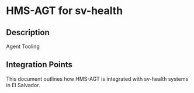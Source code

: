 # HMS-AGT for sv-health

## Description

Agent Tooling

## Integration Points

This document outlines how HMS-AGT is integrated with sv-health systems in El Salvador.
